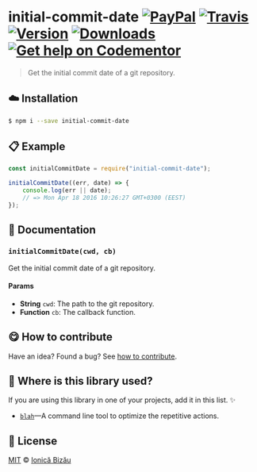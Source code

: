 
# initial-commit-date [![PayPal](https://img.shields.io/badge/%24-paypal-f39c12.svg)][paypal-donations] [![Travis](https://img.shields.io/travis/IonicaBizau/initial-commit-date.svg)](https://travis-ci.org/IonicaBizau/initial-commit-date/) [![Version](https://img.shields.io/npm/v/initial-commit-date.svg)](https://www.npmjs.com/package/initial-commit-date) [![Downloads](https://img.shields.io/npm/dt/initial-commit-date.svg)](https://www.npmjs.com/package/initial-commit-date) [![Get help on Codementor](https://cdn.codementor.io/badges/get_help_github.svg)](https://www.codementor.io/johnnyb?utm_source=github&utm_medium=button&utm_term=johnnyb&utm_campaign=github)

> Get the initial commit date of a git repository.

## :cloud: Installation

```sh
$ npm i --save initial-commit-date
```


## :clipboard: Example



```js
const initialCommitDate = require("initial-commit-date");

initialCommitDate((err, date) => {
    console.log(err || date);
    // => Mon Apr 18 2016 10:26:27 GMT+0300 (EEST)
});
```

## :memo: Documentation


### `initialCommitDate(cwd, cb)`
Get the initial commit date of a git repository.

#### Params
- **String** `cwd`: The path to the git repository.
- **Function** `cb`: The callback function.



## :yum: How to contribute
Have an idea? Found a bug? See [how to contribute][contributing].

## :dizzy: Where is this library used?
If you are using this library in one of your projects, add it in this list. :sparkles:


 - [`blah`](https://github.com/IonicaBizau/blah)—A command line tool to optimize the repetitive actions.

## :scroll: License

[MIT][license] © [Ionică Bizău][website]

[paypal-donations]: https://www.paypal.com/cgi-bin/webscr?cmd=_s-xclick&hosted_button_id=RVXDDLKKLQRJW
[donate-now]: http://i.imgur.com/6cMbHOC.png

[license]: http://showalicense.com/?fullname=Ionic%C4%83%20Biz%C4%83u%20%3Cbizauionica%40gmail.com%3E%20(http%3A%2F%2Fionicabizau.net)&year=2016#license-mit
[website]: http://ionicabizau.net
[contributing]: /CONTRIBUTING.md
[docs]: /DOCUMENTATION.md
